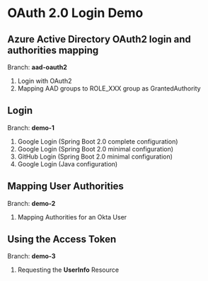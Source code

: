 # OAuth 2.0 Login Demo

## Azure Active Directory OAuth2 login and authorities mapping
Branch: **aad-oauth2**
1. Login with OAuth2
2. Mapping AAD groups to ROLE_XXX group as GrantedAuthority

## Login
Branch: **demo-1**
1. Google Login (Spring Boot 2.0 complete configuration)
2. Google Login (Spring Boot 2.0 minimal configuration)
3. GitHub Login (Spring Boot 2.0 minimal configuration)
4. Google Login (Java configuration)

## Mapping User Authorities
Branch: **demo-2**
1. Mapping Authorities for an Okta User

## Using the Access Token
Branch: **demo-3**
1. Requesting the **UserInfo** Resource
